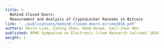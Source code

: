 ```yaml
---
title: >
  Behind Closed Doors:
  Measurement and Analysis of CryptoLocker Ransoms in Bitcoin
link: '../publications/behind-closed-doors-ecrime2016.pdf'
authors: Kevin Liao, Ziming Zhao, Adam Doupé, Gail-Joon Ahn
published: APWG Symposium on Electronic Crime Research (eCrime) 2016
weight: 1
---
```

